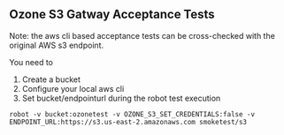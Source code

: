 <!---
  Licensed under the Apache License, Version 2.0 (the "License");
  you may not use this file except in compliance with the License.
  You may obtain a copy of the License at

   http://www.apache.org/licenses/LICENSE-2.0

  Unless required by applicable law or agreed to in writing, software
  distributed under the License is distributed on an "AS IS" BASIS,
  WITHOUT WARRANTIES OR CONDITIONS OF ANY KIND, either express or implied.
  See the License for the specific language governing permissions and
  limitations under the License. See accompanying LICENSE file.
-->

## Ozone S3 Gatway Acceptance Tests

Note: the aws cli based acceptance tests can be cross-checked with the original AWS s3 endpoint.

You need to

  1. Create a bucket
  2. Configure your local aws cli
  3. Set bucket/endpointurl during the robot test execution

```
robot -v bucket:ozonetest -v OZONE_S3_SET_CREDENTIALS:false -v ENDPOINT_URL:https://s3.us-east-2.amazonaws.com smoketest/s3
```
